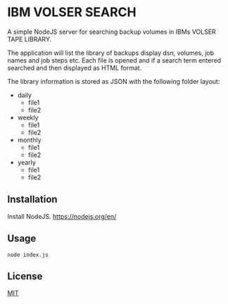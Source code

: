 # IBM VOLSER SEARCH

A simple NodeJS server for searching backup volumes in IBMs VOLSER TAPE LIBRARY.

The application will list the library of backups display dsn, volumes, job names and job steps etc.
Each file is opened and if a search term entered searched and then displayed as HTML format.

The library information is stored as JSON with the following folder layout:

- daily
   - file1
   - file2
- weekly
   - file1
   - file2
- monthly
   - file1
   - file2
- yearly
   - file1
   - file2

## Installation

Install NodeJS. https://nodejs.org/en/

## Usage

```run
node index.js
```

## License
[MIT](https://choosealicense.com/licenses/mit/)
